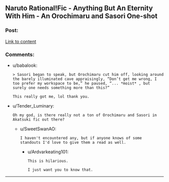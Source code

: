 ## Naruto Rational!Fic - Anything But An Eternity With Him - An Orochimaru and Sasori One-shot

### Post:

[Link to content](/r/NarutoFanfiction/comments/i4c3sz/orochimaru_and_sasori_oneshot_fic_4000_words/)

### Comments:

- u/babalook:
  ```
  > Sasori began to speak, but Orochimaru cut him off, looking around the barely illuminated cave appraisingly, “Don’t get me wrong, I too prefer my workspace to be,” he paused, “... *moist* , but surely one needs something more than this?”  

  This really got me, lol thank you.
  ```

- u/Tender_Luminary:
  ```
  Oh my god, is there really not a ton of Orochimaru and Sasori in Akatsuki fic out there?
  ```

  - u/SweetSwanAO:
    ```
    I haven't encountered any, but if anyone knows of some standouts I'd love to give them a read as well.
    ```

    - u/Ardvarkeating101:
      ```
      This is hilarious.

      I just want you to know that.
      ```

---


